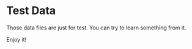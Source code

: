 # Test Data

Those data files are just for test. You can try to learn something from it. 

Enjoy it!